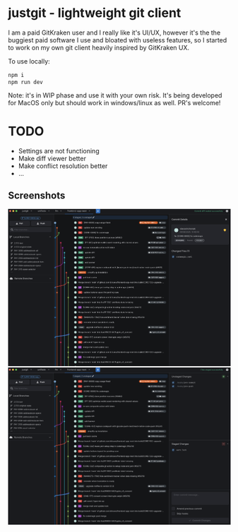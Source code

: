 # justgit - lightweight git client

I am a paid GitKraken user and I really like it's UI/UX, however it's the the buggiest paid software I use and bloated with useless features, so I started to work on my own git client heavily inspired by GitKraken UX.

To use locally:

```
npm i
npm run dev
```

Note: it's in WIP phase and use it with your own risk. It's being developed for MacOS only but should work in windows/linux as well. PR's welcome!

# TODO

- Settings are not functioning
- Make diff viewer better
- Make conflict resolution better
- ...

## Screenshots
![JustGit Screenshot](screenshots/1.png)
![JustGit Screenshot](screenshots/2.png)
